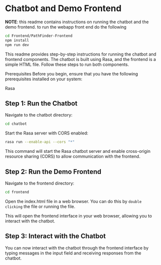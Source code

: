 # Chatbot and Demo Frontend

**NOTE**: this readme contains instructions on running the chatbot and the demo frontend.
to run the webapp front end do the following

```bash
cd Frontend/PathFinder-Frontend
npm install
npm run dev
```

This readme provides step-by-step instructions for running the chatbot and frontend components. The chatbot is built using Rasa, and the frontend is a simple HTML file. Follow these steps to run both components.

Prerequisites
Before you begin, ensure that you have the following prerequisites installed on your system:

Rasa

## Step 1: Run the Chatbot

Navigate to the chatbot directory:

```bash
cd chatbot
```

Start the Rasa server with CORS enabled:

```bash
rasa run --enable-api --cors "*"
```

This command will start the Rasa chatbot server and enable cross-origin resource sharing (CORS) to allow communication with the frontend.

## Step 2: Run the Demo Frontend

Navigate to the frontend directory:

```bash
cd frontend
```

Open the index.html file in a web browser. You can do this by `double clicking` the file or running the file.

This will open the frontend interface in your web browser, allowing you to interact with the chatbot.

## Step 3: Interact with the Chatbot

You can now interact with the chatbot through the frontend interface by typing messages in the input field and receiving responses from the chatbot.
